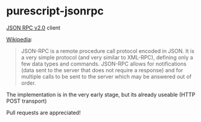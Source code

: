 # purescript-jsonrpc
[JSON RPC v2.0](http://www.jsonrpc.org/specification) client

[Wikipedia](https://en.wikipedia.org/wiki/JSON-RPC):
> JSON-RPC is a remote procedure call protocol encoded in JSON. It is a very simple protocol (and very similar to XML-RPC), defining only a few data types and commands. JSON-RPC allows for notifications (data sent to the server that does not require a response) and for multiple calls to be sent to the server which may be answered out of order.

The implementation is in the very early stage, but its already useable (HTTP POST transport)

Pull requests are appreciated!
